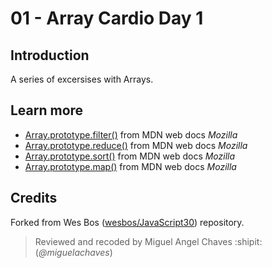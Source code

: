 
# 01 - Array Cardio Day 1
## Introduction
A series of excersises with Arrays.

## Learn more
* [Array.prototype.filter()](https://developer.mozilla.org/en-US/docs/Web/JavaScript/Reference/Global_Objects/Array/filter) from MDN web docs *Mozilla*
* [Array.prototype.reduce()](https://developer.mozilla.org/en-US/docs/Web/JavaScript/Reference/Global_Objects/Array/Reduce) from MDN web docs *Mozilla*
* [Array.prototype.sort()](https://developer.mozilla.org/en-US/docs/Web/JavaScript/Reference/Global_Objects/Array/sort) from MDN web docs *Mozilla*
* [Array.prototype.map()](https://developer.mozilla.org/es/docs/Web/JavaScript/Referencia/Objetos_globales/Array/map) from MDN web docs *Mozilla*

## Credits
Forked from Wes Bos ([wesbos/JavaScript30](https://github.com/wesbos/JavaScript30)) repository.
> Reviewed and recoded by Miguel Angel Chaves :shipit: (*@miguelachaves*)


